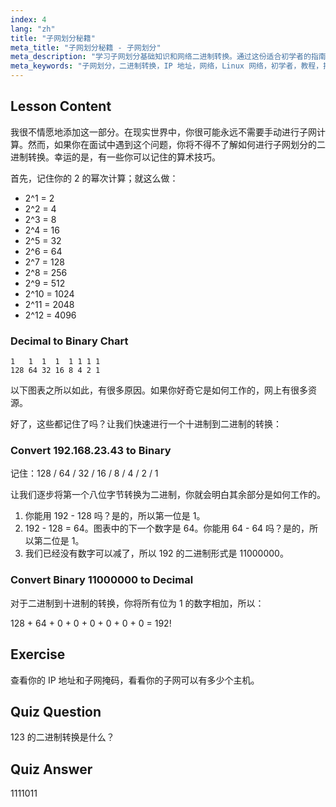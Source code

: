 ```yaml
---
index: 4
lang: "zh"
title: "子网划分秘籍"
meta_title: "子网划分秘籍 - 子网划分"
meta_description: "学习子网划分基础知识和网络二进制转换。通过这份适合初学者的指南，了解 IP 地址和子网掩码。立即开始学习！"
meta_keywords: "子网划分，二进制转换，IP 地址，网络，Linux 网络，初学者，教程，指南"
---
```


## Lesson Content

我很不情愿地添加这一部分。在现实世界中，你很可能永远不需要手动进行子网计算。然而，如果你在面试中遇到这个问题，你将不得不了解如何进行子网划分的二进制转换。幸运的是，有一些你可以记住的算术技巧。

首先，记住你的 2 的幂次计算；就这么做：

- 2^1 = 2
- 2^2 = 4
- 2^3 = 8
- 2^4 = 16
- 2^5 = 32
- 2^6 = 64
- 2^7 = 128
- 2^8 = 256
- 2^9 = 512
- 2^10 = 1024
- 2^11 = 2048
- 2^12 = 4096

### Decimal to Binary Chart

```plaintext
1   1  1  1  1 1 1 1
128 64 32 16 8 4 2 1
```

以下图表之所以如此，有很多原因。如果你好奇它是如何工作的，网上有很多资源。

好了，这些都记住了吗？让我们快速进行一个十进制到二进制的转换：

### Convert 192.168.23.43 to Binary

记住：128 / 64 / 32 / 16 / 8 / 4 / 2 / 1

让我们逐步将第一个八位字节转换为二进制，你就会明白其余部分是如何工作的。

1. 你能用 192 - 128 吗？是的，所以第一位是 1。
2. 192 - 128 = 64。图表中的下一个数字是 64。你能用 64 - 64 吗？是的，所以第二位是 1。
3. 我们已经没有数字可以减了，所以 192 的二进制形式是 11000000。

### Convert Binary 11000000 to Decimal

对于二进制到十进制的转换，你将所有位为 1 的数字相加，所以：

128 + 64 + 0 + 0 + 0 + 0 + 0 + 0 = 192!

## Exercise

查看你的 IP 地址和子网掩码，看看你的子网可以有多少个主机。

## Quiz Question

123 的二进制转换是什么？

## Quiz Answer

1111011
